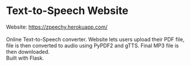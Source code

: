 # Text-to-Speech Website

Website: https://zpeechy.herokuapp.com/<br><br>
Online Text-to-Speech converter. Website lets users upload their PDF file, file is then converted to audio using PyPDF2 and gTTS. Final MP3 file is then downloaded.<br>
Built with Flask.
